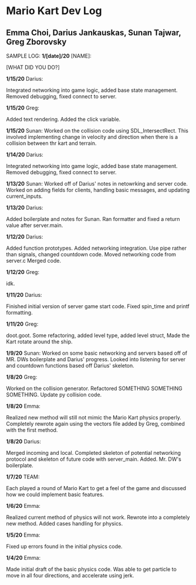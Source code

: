 # Mario Kart Dev Log

## Emma Choi, Darius Jankauskas, Sunan Tajwar, Greg Zborovsky


SAMPLE LOG:
__1/[date]/20__ [NAME]:

[WHAT DID YOU DO?]


__1/15/20__ Darius:

Integrated networking into game logic, added base state management. Removed debugging, fixed connect to server.


__1/15/20__ Greg:

Added text rendering. Added the click variable. 

__1/15/20__ Sunan:
Worked on the collision code using SDL_IntersectRect. This involved implementing change in velocity and direction when there is a collision between thr kart and terrain.


__1/14/20__ Darius:

Integrated networking into game logic, added base state management. Removed debugging, fixed connect to server.

__1/13/20__ Sunan:
Worked off of Darius' notes in netowrking and server code. Worked on adding fields for clients, handling basic messages, and updating current_inputs.


__1/13/20__ Darius:

Added boilerplate and notes for Sunan. Ran formatter and fixed a return value after server.main. 


__1/12/20__ Darius:

Added function prototypes. Added networking integration. Use pipe rather than signals, changed countdown code. Moved networking code from server.c Merged code. 


__1/12/20__ Greg:

idk.


__1/11/20__ Darius:

Finished initial version of server game start code. Fixed spin_time and printf formatting. 


__1/11/20__ Greg:

doot.goot. Some refactoring, added level type, added level struct, Made the Kart rotate around the ship. 

__1/9/20__ Sunan:
Worked on some basic networking and servers based off of MR. DWs boilerplate and Darius' progress. Looked into listening for server and countdown functions based off Darius' skeleton.

__1/8/20__ Greg:

Worked on the collision generator. Refactored SOMETHING SOMETHING SOMETHING. Update py collision code. 


__1/8/20__ Emma:

Realized new method will still not mimic the Mario Kart physics properly. Completely rewrote again using the vectors file added by Greg, combined with the first method.


__1/8/20__ Darius:

Merged incoming and local. Completed skeleton of potential networking protocol and skeleton of future code with server_main. Added. Mr. DW's boilerplate. 


__1/7/20__ TEAM:

Each played a round of Mario Kart to get a feel of the game and discussed how we could implement basic features.


__1/6/20__ Emma:

Realized current method of physics will not work. Rewrote into a completely new method. Added cases handling for physics.


__1/5/20__ Emma:

Fixed up errors found in the initial physics code.


__1/4/20__ Emma:

Made initial draft of the basic physics code. Was able to get particle to move in all four directions, and accelerate using jerk.
